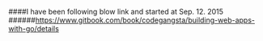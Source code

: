 ####I have been following blow link and started at Sep. 12. 2015
######https://www.gitbook.com/book/codegangsta/building-web-apps-with-go/details
